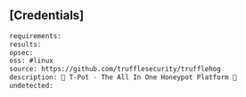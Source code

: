 ## [Credentials]


```meta
requirements: 
results: 
opsec: 
oss: #linux
source: https://github.com/trufflesecurity/trufflehog
description: 🍯 T-Pot - The All In One Honeypot Platform 🐝
undetected: 
```